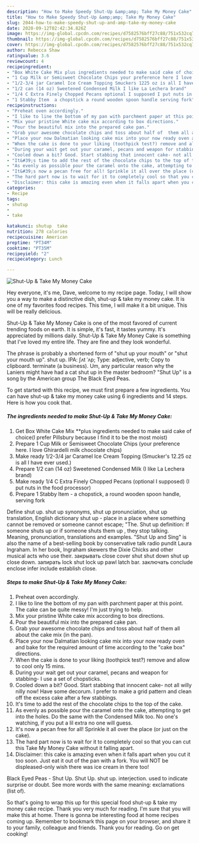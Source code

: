 ```yaml
---
description: "How to Make Speedy Shut-Up &amp;amp; Take My Money Cake"
title: "How to Make Speedy Shut-Up &amp;amp; Take My Money Cake"
slug: 2044-how-to-make-speedy-shut-up-and-amp-take-my-money-cake
date: 2020-09-12T02:42:34.826Z
image: https://img-global.cpcdn.com/recipes/d7582576bff27c88/751x532cq70/shut-up-take-my-money-cake-recipe-main-photo.jpg
thumbnail: https://img-global.cpcdn.com/recipes/d7582576bff27c88/751x532cq70/shut-up-take-my-money-cake-recipe-main-photo.jpg
cover: https://img-global.cpcdn.com/recipes/d7582576bff27c88/751x532cq70/shut-up-take-my-money-cake-recipe-main-photo.jpg
author: Rebecca Shaw
ratingvalue: 3.6
reviewcount: 4
recipeingredient:
- "Box White Cake Mix plus ingredients needed to make said cake of choiceI prefer Pillsbury because I find it to be the most moist"
- "1 Cup Milk or Semisweet Chocolate Chips your preference here I love Ghirardelli milk chocolate chips"
- "1/2-3/4 jar Caramel Ice Cream Topping Smuckers 1225 oz is all I have ever used"
- "1/2 can (14 oz) Sweetened Condensed Milk I like La Lechera brand"
- "1/4 C Extra Finely Chopped Pecans optional I supposed I put nuts in the food processor"
- "1 Stabby Item  a chopstick a round wooden spoon handle serving fork"
recipeinstructions:
- "Preheat oven accordingly."
- "I like to line the bottom of my pan with parchment paper at this point. The cake can be quite messy! I&#39;m just trying to help."
- "Mix your pristine White cake mix according to box directions."
- "Pour the beautiful mix into the prepared cake pan."
- "Grab your awesome chocolate chips and toss about half of  them all about the cake mix (in the pan)."
- "Place your now Dalmatian looking cake mix into your now ready oven and bake for the required amount of time according to the &#34;cake box&#34; directions."
- "When the cake is done to your liking (toothpick test?) remove and allow to cool only 15 mins."
- "During your wait get out your caramel, pecans and weapon for stabbing- I use a set of chopsticks."
- "Cooled down a bit? Good. Start stabbing that innocent cake- not all willy nilly now! Have some decorum. I prefer to make a grid pattern and  clean off the excess cake after a few stabbings."
- "It&#39;s time to add the rest of the chocolate chips to the top of the cake."
- "As evenly as possible pour the caramel onto the cake, attempting to get into the holes. Do the same with the Condensed Milk too. No one&#39;s watching, if you put a lil extra no one will guess."
- "It&#39;s now a pecan free for all! Sprinkle it all over the place (or just on the cake)."
- "The hard part now is to wait for it to completely cool so that you can cut this Take My Money Cake without it falling apart."
- "Disclaimer: this cake is amazing even when it falls apart when you cut it too soon. Just eat it out of the pan with a fork. You will NOT be displeased-only wish there was ice cream in there too!"
categories:
- Recipe
tags:
- shutup
- 
- take

katakunci: shutup  take 
nutrition: 278 calories
recipecuisine: American
preptime: "PT34M"
cooktime: "PT35M"
recipeyield: "2"
recipecategory: Lunch

---
```



![Shut-Up &amp; Take My Money Cake](https://img-global.cpcdn.com/recipes/d7582576bff27c88/751x532cq70/shut-up-take-my-money-cake-recipe-main-photo.jpg)

Hey everyone, it's me, Dave, welcome to my recipe page. Today, I will show you a way to make a distinctive dish, shut-up &amp; take my money cake. It is one of my favorites food recipes. This time, I will make it a bit unique. This will be really delicious.

Shut-Up &amp; Take My Money Cake is one of the most favored of current trending foods on earth. It is simple, it's fast, it tastes yummy. It's appreciated by millions daily. Shut-Up &amp; Take My Money Cake is something that I've loved my entire life. They are fine and they look wonderful.

The phrase is probably a shortened form of &#34;shut up your mouth&#34; or &#34;shut your mouth up&#34;. shut up. IPA: ʃʌt ˈʌp; Type: adjective, verb; Copy to clipboard. terminate (a business). Um, any particular reason why the Laniers might have had a cat shut up in the master bedroom? &#34;Shut Up&#34; is a song by the American group The Black Eyed Peas.


To get started with this recipe, we must first prepare a few ingredients. You can have shut-up &amp; take my money cake using 6 ingredients and 14 steps. Here is how you cook that.

<!--inarticleads1-->

##### The ingredients needed to make Shut-Up &amp; Take My Money Cake:

1. Get Box White Cake Mix **plus ingredients needed to make said cake of choice(I prefer Pillsbury because I find it to be the most moist)
1. Prepare 1 Cup Milk or Semisweet Chocolate Chips (your preference here. I love Ghirardelli milk chocolate chips)
1. Make ready 1/2-3/4 jar Caramel Ice Cream Topping (Smucker&#39;s 12.25 oz is all I have ever used.)
1. Prepare 1/2 can (14 oz) Sweetened Condensed Milk (I like La Lechera brand)
1. Make ready 1/4 C Extra Finely Chopped Pecans (optional I supposed) (I put nuts in the food processor)
1. Prepare 1 Stabby Item - a chopstick, a round wooden spoon handle, serving fork


Define shut up. shut up synonyms, shut up pronunciation, shut up translation, English dictionary shut up - place in a place where something cannot be removed or someone cannot escape; &#34;The. Shut up definition: If someone shuts up or if someone shuts them up , they stop talking. Meaning, pronunciation, translations and examples. &#34;Shut Up and Sing&#34; is also the name of a best-selling book by conservative talk radio pundit Laura Ingraham. In her book, Ingraham skewers the Dixie Chicks and other musical acts who use their. закрывать close cover shut shut down shut up close down. запирать lock shut lock up pawl latch bar. заключать conclude enclose infer include establish close. 

<!--inarticleads2-->

##### Steps to make Shut-Up &amp; Take My Money Cake:

1. Preheat oven accordingly.
1. I like to line the bottom of my pan with parchment paper at this point. The cake can be quite messy! I&#39;m just trying to help.
1. Mix your pristine White cake mix according to box directions.
1. Pour the beautiful mix into the prepared cake pan.
1. Grab your awesome chocolate chips and toss about half of  them all about the cake mix (in the pan).
1. Place your now Dalmatian looking cake mix into your now ready oven and bake for the required amount of time according to the &#34;cake box&#34; directions.
1. When the cake is done to your liking (toothpick test?) remove and allow to cool only 15 mins.
1. During your wait get out your caramel, pecans and weapon for stabbing- I use a set of chopsticks.
1. Cooled down a bit? Good. Start stabbing that innocent cake- not all willy nilly now! Have some decorum. I prefer to make a grid pattern and  clean off the excess cake after a few stabbings.
1. It&#39;s time to add the rest of the chocolate chips to the top of the cake.
1. As evenly as possible pour the caramel onto the cake, attempting to get into the holes. Do the same with the Condensed Milk too. No one&#39;s watching, if you put a lil extra no one will guess.
1. It&#39;s now a pecan free for all! Sprinkle it all over the place (or just on the cake).
1. The hard part now is to wait for it to completely cool so that you can cut this Take My Money Cake without it falling apart.
1. Disclaimer: this cake is amazing even when it falls apart when you cut it too soon. Just eat it out of the pan with a fork. You will NOT be displeased-only wish there was ice cream in there too!


Black Eyed Peas - Shut Up. Shut Up. shut up. interjection. used to indicate surprise or doubt. See more words with the same meaning: exclamations (list of). 

So that's going to wrap this up for this special food shut-up &amp; take my money cake recipe. Thank you very much for reading. I'm sure that you will make this at home. There is gonna be interesting food at home recipes coming up. Remember to bookmark this page on your browser, and share it to your family, colleague and friends. Thank you for reading. Go on get cooking!
